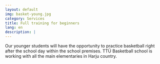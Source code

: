 ```yaml
---
layout: default
img: basket-young.jpg
category: Services
title: Full training for beginners
lang: en
description: |
---
```

Our younger students will have the opportunity to practice basketball right after the school day within the school premises. TTÜ Basketball school is working with all the main elementaries in Harju country.